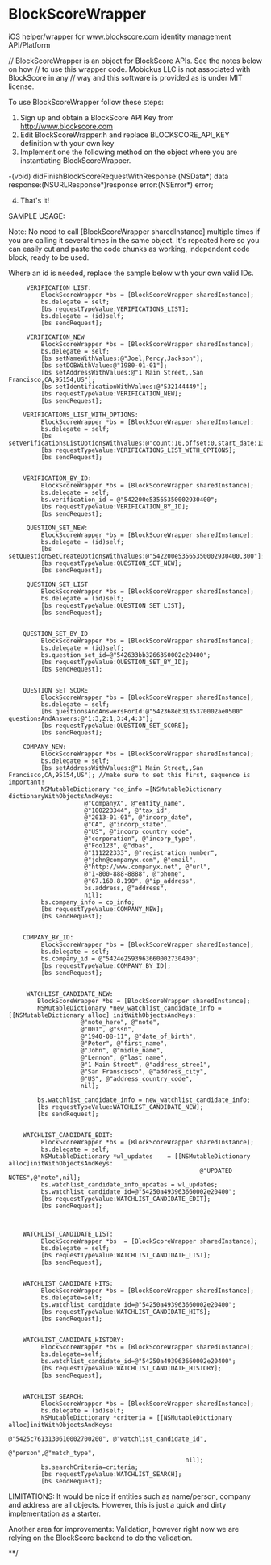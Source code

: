 BlockScoreWrapper
=================

iOS helper/wrapper for www.blockscore.com identity management API/Platform

// BlockScoreWrapper is an object for BlockScore APIs.  See the notes below on how
// to use this wrapper code. Mobickus LLC is not associated with BlockScore in any
// way and this software is provided as is under MIT license.


To use BlockScoreWrapper follow these steps:

 1. Sign up and obtain a BlockScore API Key from http://www.blockscore.com
 2. Edit BlockScoreWrapper.h and replace BLOCKSCORE_API_KEY definition with your own key
 3. Implement one the following method on the object where you are instantiating BlockScoreWrapper.
 
 -(void) didFinishBlockScoreRequestWithResponse:(NSData*) data response:(NSURLResponse*)response error:(NSError*) error;
 
 4. That's it!
 
 
 
 
 SAMPLE USAGE:

 Note: No need to call [BlockScoreWrapper sharedInstance] multiple times if you are calling it several times in the
 same object.  It's repeated here so you can easily cut and paste the code chunks as working, independent code block,
 ready to be used.

 Where an id is needed, replace the sample below with your own valid IDs.
 
 
		 VERIFICATION LIST:
			 BlockScoreWrapper *bs = [BlockScoreWrapper sharedInstance];
			 bs.delegate = self;
			 [bs requestTypeValue:VERIFICATIONS_LIST];
			 bs.delegate = (id)self;
			 [bs sendRequest];
 
		 VERIFICATION_NEW
			 BlockScoreWrapper *bs = [BlockScoreWrapper sharedInstance];
			 bs.delegate = self;
			 [bs setNameWithValues:@"Joel,Percy,Jackson"];
			 [bs setDOBWithValue:@"1980-01-01"];
			 [bs setAddressWithValues:@"1 Main Street,,San Francisco,CA,95154,US"];
			 [bs setIdentificationWithValues:@"532144449"];
			 [bs requestTypeValue:VERIFICATION_NEW];
			 [bs sendRequest];
 
 		VERIFICATIONS_LIST_WITH_OPTIONS:
			 BlockScoreWrapper *bs = [BlockScoreWrapper sharedInstance];
			 bs.delegate = self;
			 [bs setVerificationsListOptionsWithValues:@"count:10,offset:0,start_date:1399462730,end_date:1411601664"];
			 [bs requestTypeValue:VERIFICATIONS_LIST_WITH_OPTIONS];
			 [bs sendRequest];
 
 
		VERIFICATION_BY_ID:
			 BlockScoreWrapper *bs = [BlockScoreWrapper sharedInstance];
			 bs.delegate = self;
			 bs.verification_id = @"542200e53565350002930400";
			 [bs requestTypeValue:VERIFICATION_BY_ID];
			 [bs sendRequest];
 
		 QUESTION_SET_NEW:
			 BlockScoreWrapper *bs = [BlockScoreWrapper sharedInstance];
			 bs.delegate = (id)self;
			 [bs setQuestionSetCreateOptionsWithValues:@"542200e53565350002930400,300"];
			 [bs requestTypeValue:QUESTION_SET_NEW];
			 [bs sendRequest];
 
		 QUESTION_SET_LIST
			 BlockScoreWrapper *bs = [BlockScoreWrapper sharedInstance];
			 bs.delegate = (id)self;
			 [bs requestTypeValue:QUESTION_SET_LIST];
			 [bs sendRequest];
 
 
 		QUESTION_SET_BY_ID
			 BlockScoreWrapper *bs = [BlockScoreWrapper sharedInstance];
			 bs.delegate = (id)self;
			 bs.question_set_id=@"542633bb3266350002c20400";
			 [bs requestTypeValue:QUESTION_SET_BY_ID];
			 [bs sendRequest];
 
 
	 	QUESTION SET SCORE
			 BlockScoreWrapper *bs = [BlockScoreWrapper sharedInstance];
 			 bs.delegate = self;
			 [bs questionsAndAnswersForId:@"542368eb3135370002ae0500" questionsAndAnswers:@"1:3,2:1,3:4,4:3"];
			 [bs requestTypeValue:QUESTION_SET_SCORE];
			 [bs sendRequest];
 
		COMPANY_NEW:
			 BlockScoreWrapper *bs = [BlockScoreWrapper sharedInstance];
			 bs.delegate = self;
			 [bs setAddressWithValues:@"1 Main Street,,San Francisco,CA,95154,US"]; //make sure to set this first, sequence is important!
			 NSMutableDictionary *co_info =[NSMutableDictionary dictionaryWithObjectsAndKeys:
						 @"CompanyX", @"entity_name",
						 @"100223344", @"tax_id",
						 @"2013-01-01", @"incorp_date",
						 @"CA", @"incorp_state",
						 @"US", @"incorp_country_code",
						 @"corporation", @"incorp_type",
						 @"Foo123", @"dbas",
						 @"111222333", @"registration_number",
						 @"john@companyx.com", @"email",
						 @"http://www.companyx.net", @"url",
						 @"1-800-888-8888", @"phone",
						 @"67.160.8.190", @"ip_address",
						 bs.address, @"address",
						 nil];
			 bs.company_info = co_info;
			 [bs requestTypeValue:COMPANY_NEW];
			 [bs sendRequest];
 
 	
 		COMPANY_BY_ID:
			 BlockScoreWrapper *bs = [BlockScoreWrapper sharedInstance];
			 bs.delegate = self;
			 bs.company_id = @"5424e2593963660002730400";
			 [bs requestTypeValue:COMPANY_BY_ID];
			 [bs sendRequest];
 
 
		 WATCHLIST_CANDIDATE_NEW:
			BlockScoreWrapper *bs = [BlockScoreWrapper sharedInstance];
			NSMutableDictionary *new_watchlist_candidate_info = [[NSMutableDictionary alloc] initWithObjectsAndKeys:
						@"note_here", @"note",
						@"001", @"ssn",
						@"1940-08-11", @"date_of_birth",
						@"Peter", @"first_name",
						@"John", @"midle_name",
						@"Lennon", @"last_name",
						@"1 Main Street", @"address_stree1",
						@"San Franscisco", @"address_city",
						@"US", @"address_country_code",
						nil];

			bs.watchlist_candidate_info = new_watchlist_candidate_info;
			[bs requestTypeValue:WATCHLIST_CANDIDATE_NEW];
			[bs sendRequest];
 
 
 		WATCHLIST_CANDIDATE_EDIT:
			 BlockScoreWrapper *bs = [BlockScoreWrapper sharedInstance];
			 bs.delegate = self;
			 NSMutableDictionary *wl_updates	= [[NSMutableDictionary alloc]initWithObjectsAndKeys:
														 @"UPDATED NOTES",@"note",nil];
			 bs.watchlist_candidate_info_updates = wl_updates;
			 bs.watchlist_candidate_id=@"54250a493963660002e20400";
			 [bs requestTypeValue:WATCHLIST_CANDIDATE_EDIT];
			 [bs sendRequest];
			 
 
 
		WATCHLIST_CANDIDATE_LIST:
			 BlockScoreWrapper *bs  = [BlockScoreWrapper sharedInstance];
			 bs.delegate = self;
			 [bs requestTypeValue:WATCHLIST_CANDIDATE_LIST];
			 [bs sendRequest];
 
 
		WATCHLIST_CANDIDATE_HITS:
			 BlockScoreWrapper *bs = [BlockScoreWrapper sharedInstance];
			 bs.delegate=self;
			 bs.watchlist_candidate_id=@"54250a493963660002e20400";
			 [bs requestTypeValue:WATCHLIST_CANDIDATE_HITS];
			 [bs sendRequest];
 
 
		WATCHLIST_CANDIDATE_HISTORY:
			 BlockScoreWrapper *bs = [BlockScoreWrapper sharedInstance];
			 bs.delegate=self;
			 bs.watchlist_candidate_id=@"54250a493963660002e20400";
			 [bs requestTypeValue:WATCHLIST_CANDIDATE_HISTORY];
			 [bs sendRequest];
 
 
		WATCHLIST_SEARCH:
			 BlockScoreWrapper *bs = [BlockScoreWrapper sharedInstance];
			 bs.delegate = (id)self;
			 NSMutableDictionary *criteria = [[NSMutableDictionary alloc]initWithObjectsAndKeys:
													 @"5425c7613130610002700200", @"watchlist_candidate_id",
													 @"person",@"match_type",
													 nil];
			 bs.searchCriteria=criteria;
			 [bs requestTypeValue:WATCHLIST_SEARCH];
			 [bs sendRequest];
 
 
 
 LIMITATIONS:
 It would be nice if entities such as name/person, company and address are all objects.
 However, this is just a quick and dirty implementation as a starter.
 
 Another area for improvements: Validation, however right now we are relying on the
 BlockScore backend to do the validation.

**/
